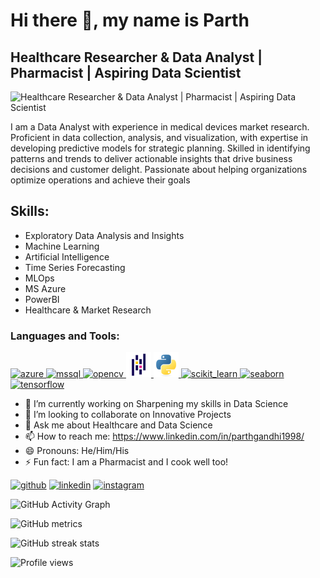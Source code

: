 # Hi there 👋, my name is Parth
## Healthcare Researcher & Data Analyst | Pharmacist | Aspiring Data Scientist
![Healthcare Researcher & Data Analyst | Pharmacist | Aspiring Data Scientist](https://media.licdn.com/dms/image/D5616AQF_w4mTdSLfVg/profile-displaybackgroundimage-shrink_350_1400/0/1679340249077?e=1697068800&v=beta&t=v7iee_Aw85rMUtDCQhPOKhCqGdvyL9FFO1ea1NnCAxA)

I am a Data Analyst with experience in medical devices market research. Proficient in data collection, analysis, and visualization, with expertise in developing predictive models for strategic planning. Skilled in identifying patterns and trends to deliver actionable insights that drive business decisions and customer delight. Passionate about helping organizations optimize operations and achieve their goals

## Skills: 
* Exploratory Data Analysis and Insights
* Machine Learning
* Artificial Intelligence
* Time Series Forecasting
* MLOps
*  MS Azure
* PowerBI
* Healthcare & Market Research 

<h3 align="left">Languages and Tools:</h3>
<p align="left"> <a href="https://azure.microsoft.com/en-in/" target="_blank" rel="noreferrer"> <img src="https://www.vectorlogo.zone/logos/microsoft_azure/microsoft_azure-icon.svg" alt="azure" width="40" height="40"/> </a> <a href="https://www.microsoft.com/en-us/sql-server" target="_blank" rel="noreferrer"> <img src="https://www.svgrepo.com/show/303229/microsoft-sql-server-logo.svg" alt="mssql" width="40" height="40"/> </a> <a href="https://opencv.org/" target="_blank" rel="noreferrer"> <img src="https://www.vectorlogo.zone/logos/opencv/opencv-icon.svg" alt="opencv" width="40" height="40"/> </a> <a href="https://pandas.pydata.org/" target="_blank" rel="noreferrer"> <img src="https://raw.githubusercontent.com/devicons/devicon/2ae2a900d2f041da66e950e4d48052658d850630/icons/pandas/pandas-original.svg" alt="pandas" width="40" height="40"/> </a> <a href="https://www.python.org" target="_blank" rel="noreferrer"> <img src="https://raw.githubusercontent.com/devicons/devicon/master/icons/python/python-original.svg" alt="python" width="40" height="40"/> </a> <a href="https://scikit-learn.org/" target="_blank" rel="noreferrer"> <img src="https://upload.wikimedia.org/wikipedia/commons/0/05/Scikit_learn_logo_small.svg" alt="scikit_learn" width="40" height="40"/> </a> <a href="https://seaborn.pydata.org/" target="_blank" rel="noreferrer"> <img src="https://seaborn.pydata.org/_images/logo-mark-lightbg.svg" alt="seaborn" width="40" height="40"/> </a> <a href="https://www.tensorflow.org" target="_blank" rel="noreferrer"> <img src="https://www.vectorlogo.zone/logos/tensorflow/tensorflow-icon.svg" alt="tensorflow" width="40" height="40"/> </a> </p>

- 🔭 I’m currently working on Sharpening my skills in Data Science 
- 👯 I’m looking to collaborate on Innovative Projects 
- 💬 Ask me about Healthcare and Data Science 
- 📫 How to reach me: https://www.linkedin.com/in/parthgandhi1998/ 
- 😄 Pronouns: He/Him/His 
- ⚡ Fun fact: I am a Pharmacist and I cook well too! 


[<img src='https://cdn.jsdelivr.net/npm/simple-icons@3.0.1/icons/github.svg' alt='github' height='40'>](https://github.com/parthgandhi1998)  [<img src='https://cdn.jsdelivr.net/npm/simple-icons@3.0.1/icons/linkedin.svg' alt='linkedin' height='40'>](https://www.linkedin.com/in/parthgandhi1998/)  [<img src='https://cdn.jsdelivr.net/npm/simple-icons@3.0.1/icons/instagram.svg' alt='instagram' height='40'>](https://www.instagram.com/_parth_gandhi_/)  

![GitHub Activity Graph](https://activity-graph.herokuapp.com/graph?username=parthgandhi1998)  

![GitHub metrics](https://metrics.lecoq.io/parthgandhi1998)  

![GitHub streak stats](https://streak-stats.demolab.com/?user=parthgandhi1998)  

![Profile views](https://gpvc.arturio.dev/parthgandhi1998)  
